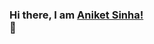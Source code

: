 ### Hi there, I am <a href =  "aniketsinha06.github.io">Aniket Sinha!</a></br> 👋

<!--
**aniketsinha06/aniketsinha06** is a ✨ _special_ ✨ repository because its `README.md` (this file) appears on your GitHub profile.

Here are some ideas to get you started:

- 🔭 I’m currently working on project - Virtual Voice Assistant
- 🌱 I’m currently learning Data Science
- 💬 Ask me about my work
### 📫 How to reach me: aniketsinha0615.github.com
- 😄 Pronouns: He/Him
- ⚡ Fun fact: 
-->
